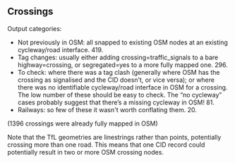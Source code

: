 ## Crossings

Output categories:

* Not previously in OSM: all snapped to existing OSM nodes at an existing cycleway/road interface. 419.
* Tag changes: usually either adding crossing=traffic_signals to a bare highway=crossing, or segregated=yes to a more fully mapped one. 296.
* To check: where there was a tag clash (generally where OSM has the crossing as signalised and the CID doesn’t, or vice versa); or where there was no identifiable cycleway/road interface in OSM for a crossing. The low number of these should be easy to check. The “no cycleway” cases probably suggest that there’s a missing cycleway in OSM! 81.
* Railways: so few of these it wasn't worth conflating them. 20.

(1396 crossings were already fully mapped in OSM)

Note that the TfL geometries are linestrings rather than points, potentially crossing more than one road. This means that one CID record could potentially result in two or more OSM crossing nodes.
